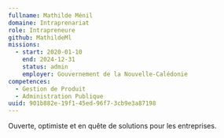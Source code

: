 ```yaml
---
fullname: Mathilde Ménil
domaine: Intraprenariat
role: Intrapreneure
github: MathildeMl
missions:
  - start: 2020-01-10
    end: 2024-12-31
    status: admin
    employer: Gouvernement de la Nouvelle-Calédonie
competences:
  - Gestion de Produit
  - Administration Publique
uuid: 901b882e-19f1-45ed-96f7-3cb9e3a87198
---
```

Ouverte, optimiste et en quête de solutions pour les entreprises.